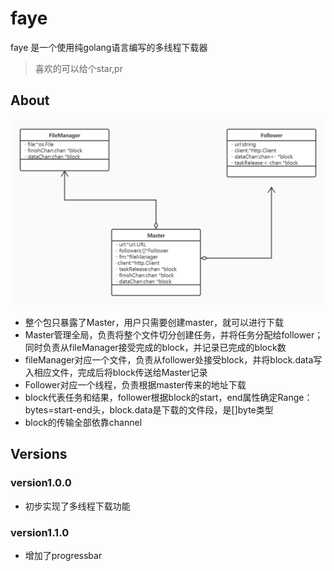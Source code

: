 # faye

faye 是一个使用纯golang语言编写的多线程下载器

> 喜欢的可以给个star,pr

## About

!["uml"](./img/uml.jpg)

* 整个包只暴露了Master，用户只需要创建master，就可以进行下载
* Master管理全局，负责将整个文件切分创建任务，并将任务分配给follower；同时负责从fileManager接受完成的block，并记录已完成的block数
* fileManager对应一个文件，负责从follower处接受block，并将block.data写入相应文件，完成后将block传送给Master记录
* Follower对应一个线程，负责根据master传来的地址下载
* block代表任务和结果，follower根据block的start，end属性确定Range：bytes=start-end头，block.data是下载的文件段，是[]byte类型
* block的传输全部依靠channel

## Versions

### version1.0.0

* 初步实现了多线程下载功能

### version1.1.0

* 增加了progressbar
